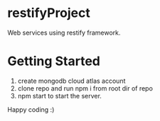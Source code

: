 # restifyProject
Web services using restify framework.

# Getting Started
1) create mongodb cloud atlas account
2) clone repo and run npm i from root dir of repo
3) npm start to start the server.

Happy coding :)

